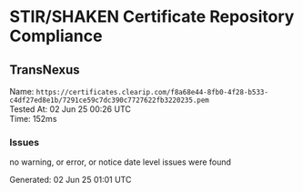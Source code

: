 # STIR/SHAKEN Certificate Repository Compliance

## TransNexus

Name: `https://certificates.clearip.com/f8a68e44-8fb0-4f28-b533-c4df27ed8e1b/7291ce59c7dc390c7727622fb3220235.pem`\
Tested At: 02 Jun 25 00:26 UTC\
Time: 152ms

### Issues

no warning, or error, or notice date level issues were found

Generated: 02 Jun 25 01:01 UTC